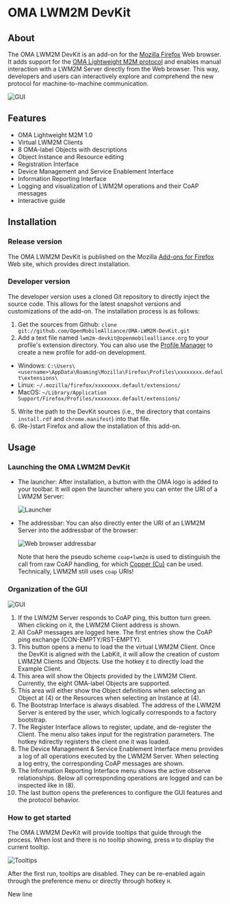 OMA LWM2M DevKit
================

## About
The OMA LWM2M DevKit is an add-on for the [Mozilla Firefox](https://www.mozilla.org/firefox/) Web browser. It adds support for the [OMA Lightweight M2M protocol](http://technical.openmobilealliance.org/Technical/technical-information/release-program/current-releases/oma-lightweightm2m-v1-0) and enables manual interaction with a LWM2M Server directly from the Web browser.
This way, developers and users can interactively explore and comprehend the new protocol for machine-to-machine communication.

![GUI](https://raw.githubusercontent.com/OpenMobileAlliance/OMA-LWM2M-DevKit/master/docs/gui-client.png)

## Features
-  OMA Lightweight M2M 1.0
-  Virtual LWM2M Clients
-  8 OMA-label Objects with descriptions
-  Object Instance and Resource editing
-  Registration Interface
-  Device Management and Service Enablement Interface
-  Information Reporting Interface
-  Logging and visualization of LWM2M operations and their CoAP messages
-  Interactive guide

## Installation
### Release version
The OMA LWM2M DevKit is published on the Mozilla [Add-ons for Firefox](https://addons.mozilla.org/firefox/addon/oma-lwm2m-devkit/) Web site, which provides direct installation.
### Developer version
The developer version uses a cloned Git repository to directly inject the source code. This allows for the latest snapshot versions and customizations of the add-on. The installation process is as follows:
1. Get the sources from Github: `clone git://github.com/OpenMobileAlliance/OMA-LWM2M-DevKit.git`
2. Add a text file named `lwm2m-devkit@openmobilealliance.org` to your profile's extension directory. You can also use the [Profile Manager](https://support.mozilla.org/en-US/kb/profile-manager-create-and-remove-firefox-profiles) to create a new profile for add-on development.
 - Windows: `C:\Users\<username>\AppData\Roaming\Mozilla\Firefox\Profiles\xxxxxxxx.default\extensions\`
 - Linux: `~/.mozilla/firefox/xxxxxxxx.default/extensions/`
 - MacOS: `~/Library/Application Support/Firefox/Profiles/xxxxxxxx.default/extensions/`
5. Write the path to the DevKit sources (i.e., the directory that contains `install.rdf` and `chrome.manifest`) into that file.
6. (Re-)start Firefox and allow the installation of this add-on.

## Usage
### Launching the OMA LWM2M DevKit
- The launcher: After installation, a button with the OMA logo is added to your toolbar. It will open the launcher where you can enter the URI of a LWM2M Server:

  ![Launcher](https://raw.githubusercontent.com/OpenMobileAlliance/OMA-LWM2M-DevKit/master/docs/launcher.png)

- The addressbar: You can also directly enter the URI of an LWM2M Server into the addressbar of the browser:

  ![Web browser addressbar](https://raw.githubusercontent.com/OpenMobileAlliance/OMA-LWM2M-DevKit/master/docs/addressbar.png)
   
  Note that here the pseudo scheme `coap+lwm2m` is used to distinguish the call from raw CoAP handling, for which [Copper (Cu)](https://addons.mozilla.org/firefox/addon/copper-270430/) can be used. Technically, LWM2M still uses `coap` URIs!

### Organization of the GUI

![GUI](https://raw.githubusercontent.com/OpenMobileAlliance/OMA-LWM2M-DevKit/master/docs/gui-annotated.png)

1. If the LWM2M Server responds to CoAP ping, this button turn green. When clicking on it, the LWM2M Client address is shown.
2. All CoAP messages are logged here. The first entries show the CoAP ping exchange (CON-EMPTY/RST-EMPTY).
3. This button opens a menu to load the the virtual LWM2M Client. Once the DevKit is aligned with the LabKit, it will allow the creation of custom LWM2M Clients and Objects. Use the hotkey `E` to directly load the Example Client.
4. This area will show the Objects provided by the LWM2M Client. Currently, the eight OMA-label Objects are supported.
5. This area will either show the Object definitions when selecting an Object at (4) or the Resources when selecting an Instance at (4).
6. The Bootstrap Interface is always disabled. The address of the LWM2M Server is entered by the user, which logically corresponds to a factory bootstrap.
7. The Register Interface allows to register, update, and de-register the Client. The menu also takes input for the registration parameters. The hotkey `R`directly registers the client one it was loaded.
8. The Device Management & Service Enablement Interface menu provides a log of all operations executed by the LWM2M Server. When selecting a log entry, the corresponding CoAP messages are shown.
9. The Information Reporting Interface menu shows the active observe relationships. Below all corresponding operations are logged and can be inspected like in (8).
10. The last button opens the preferences to configure the GUI features and the protocol behavior.

### How to get started
The OMA LWM2M DevKit will provide tooltips that guide through the process. When lost and there is no tooltip showing, press `H` to display the current tooltip.

![Tooltips](https://raw.githubusercontent.com/OpenMobileAlliance/OMA-LWM2M-DevKit/master/docs/tooltips.png)

After the first run, tooltips are disabled. They can be re-enabled again through the preference menu or directly through hotkey `H`.

New line
